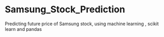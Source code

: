 # Samsung_Stock_Prediction
Predicting future price of Samsung stock, using machine learning , scikit learn and pandas
